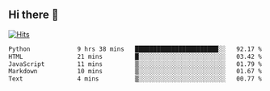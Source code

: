 ## Hi there 👋

<!--
**alihaqberdi/alihaqberdi** is a ✨ _special_ ✨ repository because its `README.md` (this file) appears on your GitHub profile.

Here are some ideas to get you started:

- 🔭 I’m currently working on ...
- 🌱 I’m currently learning ...
- 👯 I’m looking to collaborate on ...
- 🤔 I’m looking for help with ...
- 💬 Ask me about ...
- 📫 How to reach me: ...
- 😄 Pronouns: ...
- ⚡ Fun fact: ...
-->

[![Hits](https://hits.sh/github.com/alihaqberdi.svg)](https://hits.sh/github.com/alihaqberdi/)

<!--START_SECTION:waka-->

```txt
Python             9 hrs 38 mins   ███████████████████████░░   92.17 %
HTML               21 mins         █░░░░░░░░░░░░░░░░░░░░░░░░   03.42 %
JavaScript         11 mins         ▒░░░░░░░░░░░░░░░░░░░░░░░░   01.79 %
Markdown           10 mins         ▒░░░░░░░░░░░░░░░░░░░░░░░░   01.67 %
Text               4 mins          ▒░░░░░░░░░░░░░░░░░░░░░░░░   00.77 %
```

<!--END_SECTION:waka-->
